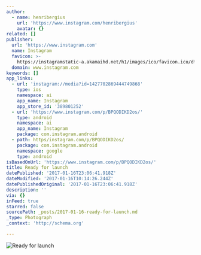 ```yaml
---
author:
  - name: henribergius
    url: 'https://www.instagram.com/henribergius'
    avatar: {}
related: []
publisher:
  url: 'https://www.instagram.com'
  name: Instagram
  favicon: >-
    https://instagramstatic-a.akamaihd.net/h1/images/ico/favicon.ico/dfa85bb1fd63.ico
  domain: www.instagram.com
keywords: []
app_links:
  - url: 'instagram://media?id=1427702869444749868'
    type: ios
    namespace: ai
    app_name: Instagram
    app_store_id: '389801252'
  - url: 'https://www.instagram.com/p/BPQODIKD2os/'
    type: android
    namespace: ai
    app_name: Instagram
    package: com.instagram.android
  - path: https/instagram.com/p/BPQODIKD2os/
    package: com.instagram.android
    namespace: google
    type: android
isBasedOnUrl: 'https://www.instagram.com/p/BPQODIKD2os/'
title: Ready for launch
datePublished: '2017-01-16T23:06:41.918Z'
dateModified: '2017-01-16T10:14:26.244Z'
datePublishedOriginal: '2017-01-16T23:06:41.918Z'
description: ''
via: {}
inFeed: true
starred: false
sourcePath: _posts/2017-01-16-ready-for-launch.md
_type: Photograph
_context: 'http://schema.org'

---
```

![Ready for launch](https://scontent.cdninstagram.com/t51.2885-15/s640x640/sh0.08/e35/15802283_986801934797580_7153224085382627328_n.jpg?ig_cache_key=MTQyNzcwMjg2OTQ0NDc0OTg2OA%3D%3D.2)